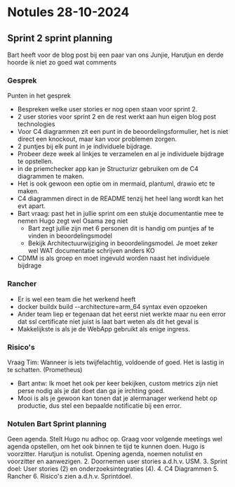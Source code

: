 # Notules 28-10-2024

## Sprint 2 sprint planning

Bart heeft voor de blog post bij een paar van ons Junjie, Harutjun en derde hoorde ik niet zo goed wat comments

### Gesprek

Punten in het gesprek

- Bespreken welke user stories er nog open staan voor sprint 2.
- 2 user stories voor sprint 2 en de rest werkt aan hun eigen blog post technologies
- Voor C4 diagrammen zit een punt in de beoordelingsformulier, het is niet direct een knockout, maar kan voor problemen zorgen.
- 2 puntjes bij elk punt in je individuele bijdrage.
- Probeer deze week al linkjes te verzamelen en al je individuele bijdrage te opstellen.
- in de priemchecker app kan je Structurizr gebruiken om de C4 diagrammen te maken. 
- Het is ook gewoon een optie om in mermaid, plantuml, drawio etc te maken.
- C4 diagrammen direct in de README tenzij het heel lang wordt kan het evt apart.
- Bart vraag: past het in jullie sprint om een stukje documentantie mee te nemen Hugo zegt wel Osama zeg niet
  - Bart zegt jullie zijn met 6 personen dit is handig om puntjes af te vinden in beoordelingsmodel
  - Bekijk Architectuurwijziging in beoordelingsmodel. Je moet zeker wel WAT documentatie schrijven anders KO
- CDMM is als groep en moet ingevuld worden naast het individuele bijdrage

### Rancher

- Er is wel een team die het werkend heeft
- docker buildx build --architecture=arm_64 syntax even opzoeken
- Ander team liep er tegenaan dat het eerst niet werkte maar nu een error dat ssl certificate niet juist is laat bart weten als dit het geval is
- Makkelijkste is als je de WebApp gebruikt als enige ingress.

### Risico's

Vraag Tim: Wanneer is iets twijfelachtig, voldoende of goed. Het is lastig in te schatten. (Prometheus)

- Bart antw: Ik moet het ook per keer bekijken, custom metrics zijn niet perse nodig als je dat doet dan ga je irchting goed.
- Mooi is als je gewoon kan tonen dat je alermanager werkend hebt op productie, dus stel een bepaalde notificatie bij een error.

### Notulen Bart Sprint planning

Geen agenda. Stelt Hugo nu adhoc op. Graag voor volgende meetings wel agenda opstellen, om het ook binnen te tijd te kunnen doen.
Hugo is voorzitter. Harutjun is notulist.
Opening agenda, noemen notulist en voorzitter en aanwezigen.
2. Doornemen user stories a.d.h.v. USM.
3. Sprint doel: User stories (2) en onderzoeksintegraties (4).
4. C4 Diagrammen
5. Rancher
6. Risico's zien a.d.h.v. Sprintdoel.
